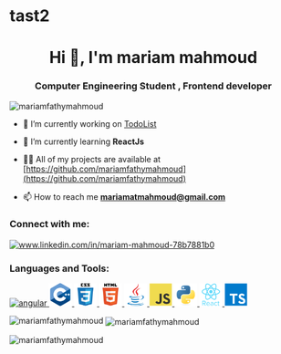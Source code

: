 # tast2
<h1 align="center">Hi 👋, I'm mariam mahmoud</h1>
<h3 align="center">Computer Engineering Student , Frontend developer</h3>

<p align="left"> <img src="https://komarev.com/ghpvc/?username=mariamfathymahmoud&label=Profile%20views&color=0e75b6&style=flat" alt="mariamfathymahmoud" /> </p>

- 🔭 I’m currently working on [TodoList](https://github.com/mariamfathymahmoud/TodoList-React-js)

- 🌱 I’m currently learning **ReactJs**

- 👨‍💻 All of my projects are available at [https://github.com/mariamfathymahmoud](https://github.com/mariamfathymahmoud)

- 📫 How to reach me **mariamatmahmoud@gmail.com**

<h3 align="left">Connect with me:</h3>
<p align="left">
<a href="https://linkedin.com/in/www.linkedin.com/in/mariam-mahmoud-78b7881b0" target="blank"><img align="center" src="https://raw.githubusercontent.com/rahuldkjain/github-profile-readme-generator/master/src/images/icons/Social/linked-in-alt.svg" alt="www.linkedin.com/in/mariam-mahmoud-78b7881b0" height="30" width="40" /></a>
</p>

<h3 align="left">Languages and Tools:</h3>
<p align="left"> <a href="https://angular.io" target="_blank" rel="noreferrer"> <img src="https://angular.io/assets/images/logos/angular/angular.svg" alt="angular" width="40" height="40"/> </a> <a href="https://www.w3schools.com/cpp/" target="_blank" rel="noreferrer"> <img src="https://raw.githubusercontent.com/devicons/devicon/master/icons/cplusplus/cplusplus-original.svg" alt="cplusplus" width="40" height="40"/> </a> <a href="https://www.w3schools.com/css/" target="_blank" rel="noreferrer"> <img src="https://raw.githubusercontent.com/devicons/devicon/master/icons/css3/css3-original-wordmark.svg" alt="css3" width="40" height="40"/> </a> <a href="https://www.w3.org/html/" target="_blank" rel="noreferrer"> <img src="https://raw.githubusercontent.com/devicons/devicon/master/icons/html5/html5-original-wordmark.svg" alt="html5" width="40" height="40"/> </a> <a href="https://www.java.com" target="_blank" rel="noreferrer"> <img src="https://raw.githubusercontent.com/devicons/devicon/master/icons/java/java-original.svg" alt="java" width="40" height="40"/> </a> <a href="https://developer.mozilla.org/en-US/docs/Web/JavaScript" target="_blank" rel="noreferrer"> <img src="https://raw.githubusercontent.com/devicons/devicon/master/icons/javascript/javascript-original.svg" alt="javascript" width="40" height="40"/> </a> <a href="https://www.python.org" target="_blank" rel="noreferrer"> <img src="https://raw.githubusercontent.com/devicons/devicon/master/icons/python/python-original.svg" alt="python" width="40" height="40"/> </a> <a href="https://reactjs.org/" target="_blank" rel="noreferrer"> <img src="https://raw.githubusercontent.com/devicons/devicon/master/icons/react/react-original-wordmark.svg" alt="react" width="40" height="40"/> </a> <a href="https://www.typescriptlang.org/" target="_blank" rel="noreferrer"> <img src="https://raw.githubusercontent.com/devicons/devicon/master/icons/typescript/typescript-original.svg" alt="typescript" width="40" height="40"/> </a> </p>

<p><img align="left" src="https://github-readme-stats.vercel.app/api/top-langs?username=mariamfathymahmoud&show_icons=true&locale=en&layout=compact" alt="mariamfathymahmoud" /></p>

<p>&nbsp;<img align="center" src="https://github-readme-stats.vercel.app/api?username=mariamfathymahmoud&show_icons=true&locale=en" alt="mariamfathymahmoud" /></p>

<p><img align="center" src="https://github-readme-streak-stats.herokuapp.com/?user=mariamfathymahmoud&" alt="mariamfathymahmoud" /></p>

